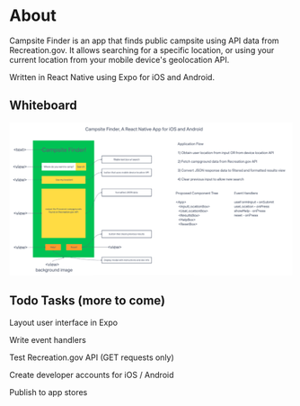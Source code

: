 # About

Campsite Finder is an app that finds public campsite using API data from Recreation.gov. It allows searching for a specific location, or using your current location from your mobile device's geolocation API.

Written in React Native using Expo for iOS and Android.

## Whiteboard

![Whiteboard with proposed user interface](./img/campsite-finder-whiteboard.png)

## Todo Tasks (more to come)

Layout user interface in Expo

Write event handlers

Test Recreation.gov API (GET requests only)

Create developer accounts for iOS / Android

Publish to app stores

